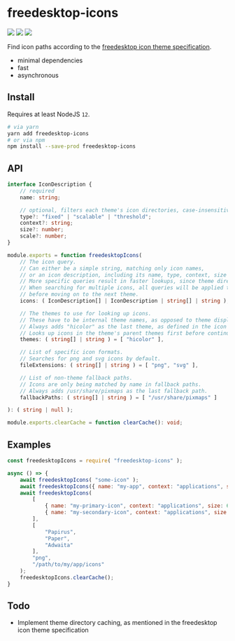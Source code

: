 freedesktop-icons
===

[![][badge-npm]][npm] [![][badge-gh-actions]][gh-actions] [![][badge-codecov]][codecov]

Find icon paths according to the [freedesktop icon theme specification](https://specifications.freedesktop.org/icon-theme-spec/icon-theme-spec-latest.html).

- minimal dependencies
- fast
- asynchronous


## Install

Requires at least NodeJS `12`.

```bash
# via yarn
yarn add freedesktop-icons
# or via npm
npm install --save-prod freedesktop-icons
```


## API

```typescript
interface IconDescription {
	// required
	name: string;

	// optional, filters each theme's icon directories, case-insensitive
	type?: "fixed" | "scalable" | "threshold";
	context?: string;
	size?: number;
	scale?: number;
}

module.exports = function freedesktopIcons(
	// The icon query.
	// Can either be a simple string, matching only icon names,
	// or an icon description, including its name, type, context, size or scale.
	// More specific queries result in faster lookups, since theme directories will be filtered.
	// When searching for multiple icons, all queries will be applied to the current theme first
	// before moving on to the next theme.
	icons: ( IconDescription[] | IconDescription | string[] | string ),

	// The themes to use for looking up icons.
	// These have to be internal theme names, as opposed to theme display names.
	// Always adds "hicolor" as the last theme, as defined in the icon theme specification.
	// Looks up icons in the theme's parent themes first before continuing with the next one.
	themes: ( string[] | string ) = [ "hicolor" ],

	// List of specific icon formats.
	// Searches for png and svg icons by default.
	fileExtensions: ( string[] | string ) = [ "png", "svg" ],

	// List of non-theme fallback paths.
	// Icons are only being matched by name in fallback paths.
	// Always adds /usr/share/pixmaps as the last fallback path.
	fallbackPaths: ( string[] | string ) = [ "/usr/share/pixmaps" ]

): ( string | null );

module.exports.clearCache = function clearCache(): void;
```


## Examples

```js
const freedesktopIcons = require( "freedesktop-icons" );

async () => {
	await freedesktopIcons( "some-icon" );
	await freedesktopIcons({ name: "my-app", context: "applications", size: 64 });
	await freedesktopIcons(
		[
			{ name: "my-primary-icon", context: "applications", size: 64 },
			{ name: "my-secondary-icon", context: "applications", size: 64 }
		],
		[
			"Papirus",
			"Paper",
			"Adwaita"
		],
		"png",
		"/path/to/my/app/icons"
	);
	freedesktopIcons.clearCache();
}
```


## Todo

- Implement theme directory caching, as mentioned in the freedesktop icon theme specification


  [npm]: https://www.npmjs.com/package/freedesktop-icons
  [gh-actions]: https://github.com/bastimeyer/freedesktop-icons/actions?query=event%3Apush+branch%3Amaster
  [codecov]: https://codecov.io/gh/bastimeyer/freedesktop-icons
  [badge-npm]: https://img.shields.io/npm/v/freedesktop-icons.svg?style=flat-square
  [badge-gh-actions]: https://img.shields.io/github/actions/workflow/status/bastimeyer/freedesktop-icons/main.yml?branch=master&style=flat-square
  [badge-codecov]: https://img.shields.io/codecov/c/github/bastimeyer/freedesktop-icons.svg?style=flat-square
